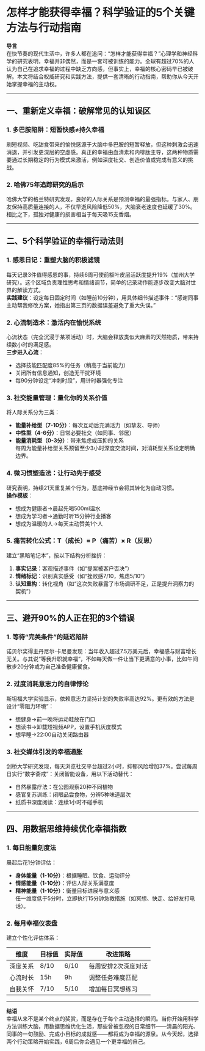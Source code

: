 # 怎样才能获得幸福？科学验证的5个关键方法与行动指南  

**导言**  
在快节奏的现代生活中，许多人都在追问：“怎样才能获得幸福？”心理学和神经科学的研究表明，幸福并非偶然，而是一套可被训练的能力。全球有超过70%的人认为自己在追求幸福的过程中缺乏方向感，但事实上，幸福的核心密码早已被破解。本文将结合权威研究和实践方法，提供一套清晰的行动指南，帮助你从今天开始掌握幸福的主动权。

---

## 一、重新定义幸福：破解常见的认知误区  

### 1. 多巴胺陷阱：短暂快感≠持久幸福  
刷短视频、吃甜食带来的愉悦感源于大脑中多巴胺的短暂释放，但这种刺激会迅速消退，并引发更深层的空虚感。真正的幸福由血清素和内啡肽主导，这两种物质需要通过长期稳定的行为模式来激活，例如深度社交、创造价值或完成有意义的挑战。  

### 2. 哈佛75年追踪研究的启示  
哈佛大学的格兰特研究发现，良好的人际关系是预测幸福的最强指标。与家人、朋友保持高质量连接的人，不仅早逝风险降低50%，大脑衰老速度也延缓了30%。相比之下，孤独对健康的损害相当于每天吸15支香烟。  

---

## 二、5个科学验证的幸福行动法则  

### 1. 感恩日记：重塑大脑的积极滤镜  
每天记录3件值得感恩的事，持续6周可使前额叶皮层活跃度提升19%（加州大学研究）。这个区域负责理性思考和情绪调节，简单的记录动作能逐步改变大脑对世界的解读方式。  
**实践建议**：设定每日固定时间（如睡前10分钟），用具体细节描述事件：“感谢同事主动帮我修改方案，她指出第三页的数据误差避免了重大失误。”  

### 2. 心流制造术：激活内在愉悦系统  
心流状态（完全沉浸于某项活动）时，大脑会释放类似大麻素的天然物质，带来持续数小时的满足感。  
**三步进入心流**：  
- 选择技能匹配度85%的任务（稍高于当前能力）  
- 关闭所有信息通知，创造无干扰环境  
- 每90分钟设定“冲刺时段”，用计时器强化专注  

### 3. 社交能量管理：量化你的关系价值  
将人际关系分为三类：  
- **能量补给型（7-10分）**：每次互动后充满活力（如挚友、导师）  
- **中性型（4-6分）**：日常必要社交（如同事、邻居）  
- **能量消耗型（0-3分）**：带来焦虑或压抑的关系  
每周为能量补给型关系预留至少3小时深度交流时间，对消耗型关系设定明确边界。  

### 4. 微习惯塑造法：让行动先于感受  
研究表明，持续21天重复某个行为，基底神经节会将其转化为自动习惯。  
**操作模板**：  
- 想成为健康者→晨起先喝500ml温水  
- 想成为学习者→通勤时听15分钟行业播客  
- 想成为温暖的人→每天主动赞美1个人  

### 5. 痛苦转化公式：T（成长）= P（痛苦）× R（反思）  
建立“黑暗笔记本”，按以下结构分析挫折：  
1. **事实记录**：客观描述事件（如“提案被客户否决”）  
2. **情绪标记**：识别真实感受（如“挫败感7/10，焦虑5/10”）  
3. **认知重构**：转化视角（如“这次失败暴露了市场调研不足，正是提升洞察力的契机”）  

---

## 三、避开90%的人正在犯的3个错误  

### 1. 等待“完美条件”的延迟陷阱  
诺贝尔奖得主丹尼尔·卡尼曼发现：当年收入超过7.5万美元后，幸福感与财富增长无关。与其说“等我升职就幸福”，不如每天做一件让当下更满意的小事，比如午间散步20分钟或为自己准备健康餐食。  

### 2. 过度消耗意志力的自律悖论  
斯坦福大学实验显示，依赖意志力坚持计划的失败率高达92%。更有效的方法是设计“零阻力环境”：  
- 想健身→前一晚将运动鞋放在门口  
- 想读书→卸载短视频APP，设置手机灰度模式  
- 想早睡→22:00自动关闭路由器  

### 3. 社交媒体引发的幸福通胀  
剑桥大学研究发现，每天浏览社交平台超过2小时，抑郁风险增加37%。尝试每周日实行“数字斋戒”：关闭智能设备，用以下活动替代：  
- 自然暴露疗法：在公园观察20种不同植物  
- 感官复苏训练：闭眼品尝食物，分辨5种味道层次  
- 纸质书深度阅读：连续1小时不碰手机  

---

## 四、用数据思维持续优化幸福指数  

### 1. 每日能量刻度法  
晨起后花1分钟评估：  
- **身体能量（1-10分）**：根据睡眠、饮食、运动评分  
- **情感能量（1-10分）**：评估人际关系满意度  
- **精神能量（1-10分）**：衡量目标进展与意义感  
任一维度低于5分时，立即执行15分钟急救措施（如冥想、快走、给好友打电话）。  

### 2. 每月幸福仪表盘  
建立个性化评估体系：  

| 维度       | 目标值 | 实际值 | 改进策略           |  
|------------|--------|--------|--------------------|  
| 深度关系   | 8/10   | 6/10   | 每周安排2次深度对话 |  
| 心流时长   | 15h    | 9h     | 调整任务难度匹配   |  
| 自我关怀   | 7/10   | 5/10   | 增加每日冥想练习   |  

---

**结语**  
幸福从来不是某个终点的奖赏，而是存在于每个主动选择的瞬间。当你开始用科学方法训练大脑，用数据思维优化生活，那些曾被忽视的日常细节——清晨的阳光、同事的一句鼓励、完成小目标的成就感——都将成为幸福的源泉。从今天起，选择两个行动策略开始实践，6周后你会遇见一个更幸福的自己。